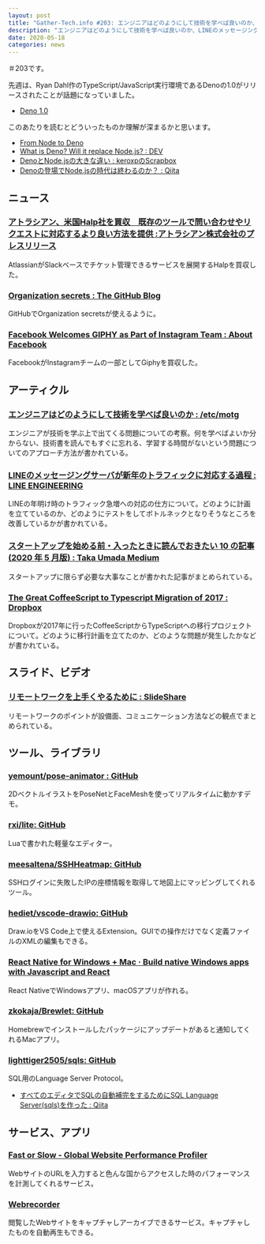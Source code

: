 ```yaml
---
layout: post
title: "Gather-Tech.info #203: エンジニアはどのようにして技術を学べば良いのか、LINEのメッセージングサーバが新年のトラフィックに対応する過程、リモートワークを上手くやるために など"
description: "エンジニアはどのようにして技術を学べば良いのか、LINEのメッセージングサーバが新年のトラフィックに対応する過程、リモートワークを上手くやるために など"
date: 2020-05-18
categories: news
---
```


＃203です。

先週は、Ryan Dahl作のTypeScript/JavaScript実行環境であるDenoの1.0がリリースされたことが話題になっていました。

- [Deno 1.0](https://deno.land/v1)

このあたりを読むとどういったものか理解が深まるかと思います。

- [From Node to Deno](https://aralroca.com/blog/from-node-to-deno)
- [What is Deno? Will it replace Node.js? : DEV](https://dev.to/ashwinkhode/what-is-deno-will-it-replace-node-js-2430)
- [DenoとNode.jsの大きな違い : keroxpのScrapbox](https://scrapbox.io/keroxp/Deno%E3%81%A8Node.js%E3%81%AE%E5%A4%A7%E3%81%8D%E3%81%AA%E9%81%95%E3%81%84)
- [Denoの登場でNode.jsの時代は終わるのか？ : Qiita](https://qiita.com/so99ynoodles/items/c3ba2a528052827e3b3c)

## ニュース

### [アトラシアン、米国Halp社を買収　既存のツールで問い合わせやリクエストに対応するより良い方法を提供 :アトラシアン株式会社のプレスリリース](https://prtimes.jp/main/html/rd/p/000000028.000028142.html)

AtlassianがSlackベースでチケット管理できるサービスを展開するHalpを買収した。

### [Organization secrets : The GitHub Blog](https://github.blog/changelog/2020-05-14-organization-secrets/)

GitHubでOrganization secretsが使えるように。

### [Facebook Welcomes GIPHY as Part of Instagram Team : About Facebook](https://about.fb.com/news/2020/05/welcome-giphy/)

FacebookがInstagramチームの一部としてGiphyを買収した。

## アーティクル

### [エンジニアはどのようにして技術を学べば良いのか : /etc/motg](https://genkiroid.github.io/2020/05/11/learn-tech/)

エンジニアが技術を学ぶ上で出てくる問題についての考察。何を学べばよいか分からない、技術書を読んでもすぐに忘れる、学習する時間がないという問題についてのアプローチ方法が書かれている。

### [LINEのメッセージングサーバが新年のトラフィックに対応する過程 : LINE ENGINEERING](https://engineering.linecorp.com/ja/blog/how-line-messaging-servers-prepare-for-new-year-traffic/)

LINEの年明け時のトラフィック急増への対応の仕方について。どのように計画を立てているのか、どのようにテストをしてボトルネックとなりそうなところを改善しているかが書かれている。

### [スタートアップを始める前・入ったときに読んでおきたい 10 の記事 (2020 年 5 月版) : Taka Umada  Medium](https://medium.com/@tumada/startup-beginner-articles-5217efd14892)

スタートアップに限らず必要な大事なことが書かれた記事がまとめられている。

### [The Great CoffeeScript to Typescript Migration of 2017 : Dropbox](https://dropbox.tech/frontend/the-great-coffeescript-to-typescript-migration-of-2017)

Dropboxが2017年に行ったCoffeeScriptからTypeScriptへの移行プロジェクトについて。どのように移行計画を立てたのか、どのような問題が発生したかなどが書かれている。

## スライド、ビデオ

### [リモートワークを上手くやるために : SlideShare](https://www.slideshare.net/iwashi86/ss-233430281)

リモートワークのポイントが設備面、コミュニケーション方法などの観点でまとめられている。

## ツール、ライブラリ

### [yemount/pose-animator : GitHub](https://github.com/yemount/pose-animator/)

2DベクトルイラストをPoseNetとFaceMeshを使ってリアルタイムに動かすデモ。

### [rxi/lite: GitHub](https://github.com/rxi/lite)

Luaで書かれた軽量なエディター。

### [meesaltena/SSHHeatmap: GitHub](https://github.com/meesaltena/SSHHeatmap)

SSHログインに失敗したIPの座標情報を取得して地図上にマッピングしてくれるツール。

### [hediet/vscode-drawio: GitHub](https://github.com/hediet/vscode-drawio)

Draw.ioをVS Code上で使えるExtension。GUIでの操作だけでなく定義ファイルのXMLの編集もできる。

### [React Native for Windows + Mac · Build native Windows apps with Javascript and React](https://microsoft.github.io/react-native-windows/)

React NativeでWindowsアプリ、macOSアプリが作れる。

### [zkokaja/Brewlet: GitHub](https://github.com/zkokaja/Brewlet)

Homebrewでインストールしたパッケージにアップデートがあると通知してくれるMacアプリ。

### [lighttiger2505/sqls: GitHub](https://github.com/lighttiger2505/sqls)

SQL用のLanguage Server Protocol。

- [すべてのエディタでSQLの自動補完をするためにSQL Language Server(sqls)を作った : Qiita](https://qiita.com/lighttiger2505/items/5782debc59ae163a4d81)

## サービス、アプリ

### [Fast or Slow - Global Website Performance Profiler](https://www.fastorslow.com/app)

WebサイトのURLを入力すると色んな国からアクセスした時のパフォーマンスを計測してくれるサービス。

### [Webrecorder](https://webrecorder.io/)

閲覧したWebサイトをキャプチャしアーカイブできるサービス。キャプチャしたものを自動再生もできる。
